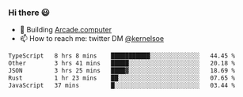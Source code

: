 ### Hi there 😃

- 🔨 Building [Arcade.computer](https://arcade.computer)
- 📫 How to reach me: twitter DM [@kernelsoe](https://twitter.com/kernelsoe)

<!--START_SECTION:waka-->

```txt
TypeScript   8 hrs 8 mins    ███████████░░░░░░░░░░░░░░   44.45 %
Other        3 hrs 41 mins   █████░░░░░░░░░░░░░░░░░░░░   20.18 %
JSON         3 hrs 25 mins   ████▓░░░░░░░░░░░░░░░░░░░░   18.69 %
Rust         1 hr 23 mins    ██░░░░░░░░░░░░░░░░░░░░░░░   07.65 %
JavaScript   37 mins         █░░░░░░░░░░░░░░░░░░░░░░░░   03.44 %
```

<!--END_SECTION:waka-->
